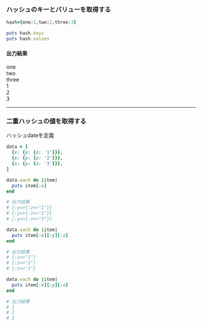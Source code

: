 ### ハッシュのキーとバリューを取得する

```Ruby
hash={one:1,two:2,three:3}

puts hash.keys
puts hash.values
```

#### 出力結果
one  
two  
three  
1  
2  
3  
***
### 二重ハッシュの値を取得する

ハッシュdateを定義
```Ruby
data = [
  {x: {y: {z: '1'}}},
  {x: {y: {z: '2'}}},
  {x: {y: {z: '3'}}},
]
```
```Ruby
data.each do |item|
  puts item[:x]
end

# 出力結果
# {:y=>{:z=>"1"}}
# {:y=>{:z=>"2"}}
# {:y=>{:z=>"3"}}
```
```Ruby
data.each do |item|
  puts item[:x][:y][:z]
end

# 出力結果
# {:z=>"1"}
# {:z=>"2"}
# {:z=>"3"}
```
```Ruby
data.each do |item|
  puts item[:x][:y][:z]
end

# 出力結果
# 1
# 2
# 3
```
